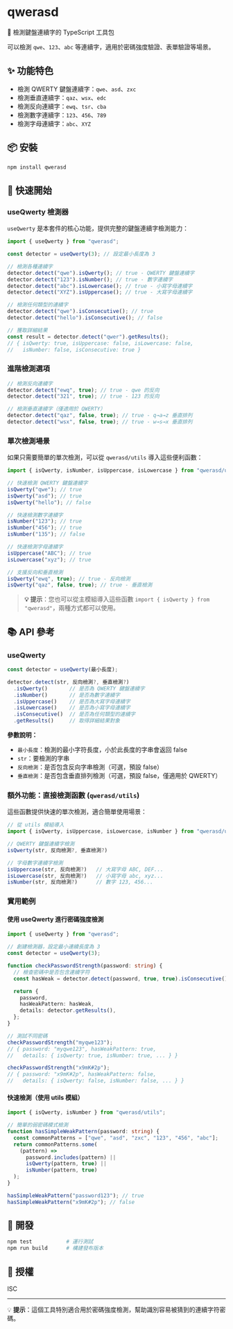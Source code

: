 # qwerasd

🎯 檢測鍵盤連續字的 TypeScript 工具包

可以檢測 `qwe`、`123`、`abc` 等連續字，適用於密碼強度驗證、表單驗證等場景。

## ✨ 功能特色

- 檢測 QWERTY 鍵盤連續字：`qwe`、`asd`、`zxc`
- 檢測垂直連續字：`qaz`、`wsx`、`edc`
- 檢測反向連續字：`ewq`、`tsr`、`cba`
- 檢測數字連續字：`123`、`456`、`789`
- 檢測字母連續字：`abc`、`XYZ`

## 📦 安裝

```bash
npm install qwerasd
```

## 🚀 快速開始

### useQwerty 檢測器

`useQwerty` 是本套件的核心功能，提供完整的鍵盤連續字檢測能力：

```ts
import { useQwerty } from "qwerasd";

const detector = useQwerty(3); // 設定最小長度為 3

// 檢測各種連續字
detector.detect("qwe").isQwerty(); // true - QWERTY 鍵盤連續字
detector.detect("123").isNumber(); // true - 數字連續字
detector.detect("abc").isLowercase(); // true - 小寫字母連續字
detector.detect("XYZ").isUppercase(); // true - 大寫字母連續字

// 檢測任何類型的連續字
detector.detect("qwe").isConsecutive(); // true
detector.detect("hello").isConsecutive(); // false

// 獲取詳細結果
const result = detector.detect("qwer").getResults();
// { isQwerty: true, isUppercase: false, isLowercase: false,
//   isNumber: false, isConsecutive: true }
```

### 進階檢測選項

```ts
// 檢測反向連續字
detector.detect("ewq", true); // true - qwe 的反向
detector.detect("321", true); // true - 123 的反向

// 檢測垂直連續字（僅適用於 QWERTY）
detector.detect("qaz", false, true); // true - q→a→z 垂直排列
detector.detect("wsx", false, true); // true - w→s→x 垂直排列
```

### 單次檢測場景

如果只需要簡單的單次檢測，可以從 `qwerasd/utils` 導入這些便利函數：

```ts
import { isQwerty, isNumber, isUppercase, isLowercase } from "qwerasd/utils";

// 快速檢測 QWERTY 鍵盤連續字
isQwerty("qwe"); // true
isQwerty("asd"); // true
isQwerty("hello"); // false

// 快速檢測數字連續字
isNumber("123"); // true
isNumber("456"); // true
isNumber("135"); // false

// 快速檢測字母連續字
isUppercase("ABC"); // true
isLowercase("xyz"); // true

// 支援反向和垂直檢測
isQwerty("ewq", true); // true - 反向檢測
isQwerty("qaz", false, true); // true - 垂直檢測
```

> **💡 提示**：您也可以從主模組導入這些函數 `import { isQwerty } from "qwerasd"`，兩種方式都可以使用。

## 📚 API 參考

### useQwerty

```ts
const detector = useQwerty(最小長度);

detector.detect(str, 反向檢測?, 垂直檢測?)
  .isQwerty()       // 是否為 QWERTY 鍵盤連續字
  .isNumber()       // 是否為數字連續字
  .isUppercase()    // 是否為大寫字母連續字
  .isLowercase()    // 是否為小寫字母連續字
  .isConsecutive()  // 是否為任何類型的連續字
  .getResults()     // 取得詳細結果對象
```

**參數說明：**

- `最小長度`：檢測的最小字符長度，小於此長度的字串會返回 false
- `str`：要檢測的字串
- `反向檢測`：是否包含反向字串檢測（可選，預設 false）
- `垂直檢測`：是否包含垂直排列檢測（可選，預設 false，僅適用於 QWERTY）

### 額外功能：直接檢測函數 (`qwerasd/utils`)

這些函數提供快速的單次檢測，適合簡單使用場景：

```ts
// 從 utils 模組導入
import { isQwerty, isUppercase, isLowercase, isNumber } from "qwerasd/utils";

// QWERTY 鍵盤連續字檢測
isQwerty(str, 反向檢測?, 垂直檢測?)

// 字母數字連續字檢測
isUppercase(str, 反向檢測?)   // 大寫字母 ABC, DEF...
isLowercase(str, 反向檢測?)   // 小寫字母 abc, xyz...
isNumber(str, 反向檢測?)      // 數字 123, 456...
```

### 實用範例

#### 使用 useQwerty 進行密碼強度檢測

```ts
import { useQwerty } from "qwerasd";

// 創建檢測器，設定最小連續長度為 3
const detector = useQwerty(3);

function checkPasswordStrength(password: string) {
  // 檢查密碼中是否包含連續字符
  const hasWeak = detector.detect(password, true, true).isConsecutive();

  return {
    password,
    hasWeakPattern: hasWeak,
    details: detector.getResults(),
  };
}

// 測試不同密碼
checkPasswordStrength("myqwe123");
// { password: "myqwe123", hasWeakPattern: true,
//   details: { isQwerty: true, isNumber: true, ... } }

checkPasswordStrength("x9mK#2p");
// { password: "x9mK#2p", hasWeakPattern: false,
//   details: { isQwerty: false, isNumber: false, ... } }
```

#### 快速檢測（使用 utils 模組）

```ts
import { isQwerty, isNumber } from "qwerasd/utils";

// 簡單的弱密碼模式檢測
function hasSimpleWeakPattern(password: string) {
  const commonPatterns = ["qwe", "asd", "zxc", "123", "456", "abc"];
  return commonPatterns.some(
    (pattern) =>
      password.includes(pattern) ||
      isQwerty(pattern, true) ||
      isNumber(pattern, true)
  );
}

hasSimpleWeakPattern("password123"); // true
hasSimpleWeakPattern("x9mK#2p"); // false
```

## 🔧 開發

```bash
npm test           # 運行測試
npm run build      # 構建發布版本
```

## 📄 授權

ISC

---

💡 **提示**：這個工具特別適合用於密碼強度檢測，幫助識別容易被猜到的連續字符密碼。
